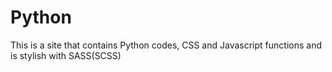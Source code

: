 # Python
This is a site that contains Python codes, CSS and Javascript functions and is stylish with SASS(SCSS)
